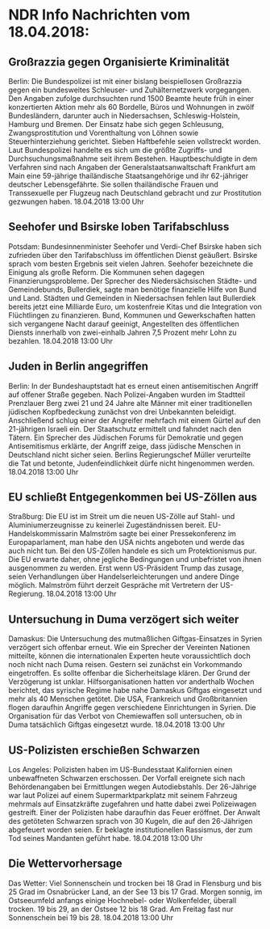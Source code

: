 # NDR Info Nachrichten vom 18.04.2018:


## Großrazzia gegen Organisierte Kriminalität
Berlin: Die Bundespolizei ist mit einer bislang beispiellosen Großrazzia gegen ein bundesweites Schleuser- und Zuhälternetzwerk vorgegangen. Den Angaben zufolge durchsuchten rund 1500 Beamte heute früh in einer konzertierten Aktion mehr als 60 Bordelle, Büros und Wohnungen in zwölf Bundesländern, darunter auch in Niedersachsen, Schleswig-Holstein, Hamburg und Bremen. Der Einsatz habe sich gegen Schleusung, Zwangsprostitution und Vorenthaltung von Löhnen sowie Steuerhinterziehung gerichtet. Sieben Haftbefehle seien vollstreckt worden. Laut Bundespolizei handelte es sich um die größte Zugriffs- und Durchsuchungsmaßnahme seit ihrem Bestehen. Hauptbeschuldigte in dem Verfahren sind nach Angaben der Generalstaatsanwaltschaft Frankfurt am Main eine 59-jährige thailändische Staatsangehörige und ihr 62-jähriger deutscher Lebensgefährte. Sie sollen thailändische Frauen und Transsexuelle per Flugzeug nach Deutschland gebracht und zur Prostitution gezwungen haben. 18.04.2018 13:00 Uhr 

## Seehofer und Bsirske loben Tarifabschluss
Potsdam:   	Bundesinnenminister Seehofer und Verdi-Chef Bsirske haben sich zufrieden über den Tarifabschluss im öffentlichen Dienst geäußert. Bsirske sprach vom besten Ergebnis seit vielen Jahren. Seehofer bezeichnete die Einigung als große Reform. Die Kommunen sehen dagegen Finanzierungsprobleme. Der Sprecher des Niedersächsischen Städte- und Gemeindebunds, Bullerdiek, sagte man benötige finanzielle Hilfe von Bund und Land. Städten und Gemeinden in Niedersachsen fehlen laut Bullerdiek bereits jetzt eine Milliarde Euro, um kostenfreie Kitas und die Integration von Flüchtlingen zu finanzieren. Bund, Kommunen und Gewerkschaften hatten sich vergangene Nacht darauf geeinigt, Angestellten des öffentlichen Diensts innerhalb von zwei-einhalb Jahren 7,5 Prozent mehr Lohn zu bezahlen. 18.04.2018 13:00 Uhr 

## Juden in Berlin angegriffen
Berlin: In der Bundeshauptstadt hat es erneut einen antisemitischen Angriff auf offener Straße gegeben. Nach Polizei-Angaben wurden im Stadtteil Prenzlauer Berg zwei 21 und 24 Jahre alte Männer mit einer traditionellen jüdischen Kopfbedeckung zunächst von drei Unbekannten beleidigt. Anschließend schlug einer der Angreifer mehrfach mit einem Gürtel auf den 21-jährigen Israeli ein. Der Staatschutz ermittelt und fahndet nach den Tätern. Ein Sprecher des Jüdischen Forums für Demokratie und gegen Antisemitismus erklärte, der Angriff zeige, dass jüdische Menschen in Deutschland nicht sicher seien. Berlins Regierungschef Müller verurteilte die Tat und betonte, Judenfeindlichkeit dürfe nicht hingenommen werden. 18.04.2018 13:00 Uhr 

## EU schließt Entgegenkommen bei US-Zöllen aus
Straßburg: Die EU ist im Streit um die neuen US-Zölle auf Stahl- und Aluminiumerzeugnisse zu keinerlei Zugeständnissen bereit. EU-Handelskommissarin Malmström sagte bei einer Pressekonferenz im Europaparlament, man habe den USA nichts angeboten und werde das auch nicht tun. Bei den US-Zöllen handele es sich um Protektionismus pur. Die EU erwarte daher, ohne jegliche Bedingungen und unbefristet von ihnen ausgenommen zu werden. Erst wenn US-Präsident Trump das zusage, seien Verhandlungen über Handelserleichterungen und andere Dinge möglich. Malmström führt derzeit Gespräche mit Vertretern der US-Regierung. 18.04.2018 13:00 Uhr 

## Untersuchung in Duma verzögert sich weiter
Damaskus:	Die Untersuchung des mutmaßlichen Giftgas-Einsatzes in Syrien verzögert sich offenbar erneut. Wie ein Sprecher der Vereinten Nationen mitteilte, können die internationalen Experten heute voraussichtlich doch noch nicht nach Duma reisen. Gestern sei zunächst ein Vorkommando eingetroffen. Es sollte offenbar die Sicherheitslage klären. Der Grund der Verzögerung ist unklar. Hilfsorganisationen hatten vor anderthalb Wochen berichtet, das syrische Regime habe nahe Damaskus Giftgas eingesetzt und mehr als 40 Menschen getötet. Die USA, Frankreich und Großbritannien flogen daraufhin Angriffe gegen verschiedene Einrichtungen in Syrien. Die Organisation für das Verbot von Chemiewaffen soll untersuchen, ob in Duma tatsächlich Giftgas eingesetzt wurde. 18.04.2018 13:00 Uhr 

## US-Polizisten erschießen Schwarzen
Los Angeles: Polizisten haben im US-Bundesstaat Kalifornien einen unbewaffneten Schwarzen erschossen. Der Vorfall ereignete sich nach Behördenangaben bei Ermittlungen wegen Autodiebstahls. Der 26-Jährige war laut Polizei auf einem Supermarktparkplatz mit seinem Fahrzeug mehrmals auf Einsatzkräfte zugefahren und hatte dabei zwei Polizeiwagen gestreift. Einer der  Polizisten habe daraufhin das Feuer eröffnet. Der Anwalt des getöteten Schwarzen sprach von 30 Kugeln, die auf den 26-Jährigen abgefeuert worden seien. Er beklagte institutionellen Rassismus, der zum Tod seines Mandanten geführt habe. 18.04.2018 13:00 Uhr 

## Die Wettervorhersage
Das Wetter:
Viel Sonnenschein und trocken bei 18 Grad in Flensburg und bis 25 Grad im Osnabrücker Land, an der See 13 bis 17 Grad. Morgen sonnig, im Ostseeumfeld anfangs einige Hochnebel- oder Wolkenfelder, überall trocken. 19 bis 29, an der Ostsee 12 bis 18 Grad. Am Freitag fast nur Sonnenschein bei 19 bis 28. 18.04.2018 13:00 Uhr 
